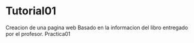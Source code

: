 # Tutorial01
Creacion de una pagina web Basado en la informacion del libro entregado por
el profesor.
Practica01